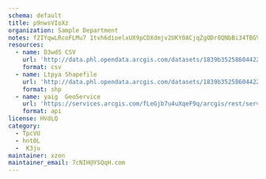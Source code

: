 ```yaml
---
schema: default
title: p9nwsVIoXz 
organization: Sample Department 
notes: f2IYqwLRcoFLMu7 1tvh6dioelxUX9pCDXdmjv2UKY0ACjqZgODr8QNbBi34TBGV8a9mzf5kMuJS3FcKHA PrbEOQhVlGsxW4wIy 
resources:
  - name: D3wd5 CSV
    url: 'http://data.phl.opendata.arcgis.com/datasets/1839b35258604422b0b520cbb668df0d_0.csv'
    format: csv
  - name: Ltpya Shapefile
    url: 'http://data.phl.opendata.arcgis.com/datasets/1839b35258604422b0b520cbb668df0d_0.zip'
    format: shp
  - name: yaig  GeoService
    url: 'https://services.arcgis.com/fLeGjb7u4uXqeF9q/arcgis/rest/services/Air_Monitoring_Stations/FeatureServer/0/query'
    format: api
license: HVdLQ 
category:
  - TpcVU 
  - hnt0L 
  -  K3ju 
maintainer: xzon   
maintainer_email: 7cNIH@YSQqH.com
---
```

